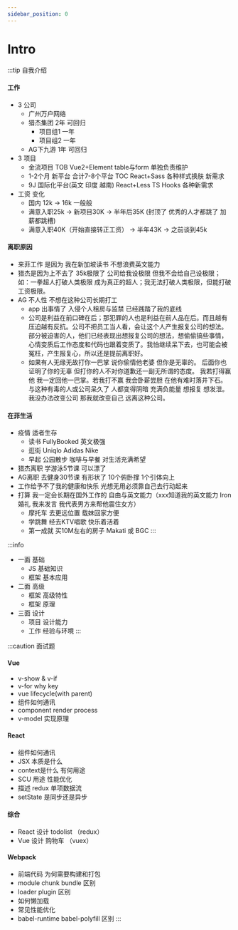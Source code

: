 ```yaml
---
sidebar_position: 0
---
```


# Intro
:::tip 自我介绍
#### 工作
  - 3 公司
    - 广州万户网络
    - 猎杰集团 2年 可回归
      - 项目组1 一年
      - 项目组2 一年
    - AG下九游 1年 可回归
  - 3 项目
    - 金流项目 TOB Vue2+Element table与form 单独负责维护
    - 1-2个月 新平台 合计7-8个平台 TOC React+Sass 各种样式换肤 新需求
    - 9J 国际化平台(英文 印度 越南) React+Less TS Hooks 各种新需求
  -  工资 变化
     - 国内 12k -> 16k 一般般
     - 满意入职25k -> 新项目30K -> 半年后35K (封顶了 优秀的人才都跳了 加薪都跳槽) 
     - 满意入职40K（开始直接转正工资） -> 半年43K -> 之前谈到45k
#### 离职原因
- 来菲工作 是因为 我在新加坡读书 不想浪费英文能力
- 猎杰是因为上不去了 35k极限了 公司给我设极限 但我不会给自己设极限；如：一拳超人打破人类极限 成为真正的超人；我无法打破人类极限，但能打破工资极限。
- AG 不人性 不想在这种公司长期打工
  - app 出事情了 入侵个人租房与监禁 已经践踏了我的底线
  - 公司是利益在前口碑在后；那犯罪的人也是利益在前人品在后。而且越有压迫越有反抗。公司不把员工当人看，会让这个人产生报复公司的想法。部分被迫害的人，他们已经表现出想报复公司的想法，想偷偷搞些事情，心情变质后工作态度和代码也跟着变质了。我怕继续呆下去，也可能会被冤枉，产生报复心，所以还是提前离职好。
  - 如果有人无缘无故打你一巴掌 说你偷情他老婆 但你是无辜的。 后面你也证明了你的无辜 但打你的人不对你道歉还一副无所谓的态度。 我若打得赢他 我一定回他一巴掌。若我打不赢 我会卧薪尝胆 在他有难时落井下石。与这种有毒的人或公司呆久了 人都变得阴暗 充满负能量 想报复 想发泄。 我没办法改变公司 那我就改变自己 远离这种公司。

#### 在菲生活
- 疫情 适者生存 
  - 读书 FullyBooked 英文极强
  - 逛街 Uniqlo Adidas Nike 
  - 早起 公园散步 咖啡与早餐 对生活充满希望
- 猎杰离职 学游泳5节课 可以漂了
- AG离职 去健身30节课 有形状了 10个俯卧撑 1个引体向上
- 工作给予不了我的健康和快乐 光想无用必须靠自己去行动起来
- 打算 我一定会长期在国外工作的 自由与英文能力（xxx知道我的英文能力 Iron婚礼 我来发言 我代表男方来帮他震住女方）
  - 摩托车 去更远位置 载妹回家方便
  - 学跳舞 经去KTV唱歌 快乐着活着
  - 第一成就 买10M左右的房子 Makati 或 BGC
:::

:::info
- 一面 基础
  - JS 基础知识
  - 框架 基本应用
- 二面 高级
  - 框架 高级特性
  - 框架 原理
- 三面 设计
  - 项目 设计能力
  - 工作 经验与环境
:::

:::caution 面试题
#### Vue
- v-show & v-if
- v-for why key
- vue lifecycle(with parent)
- 组件如何通讯
- component render process
- v-model 实现原理

#### React
- 组件如何通讯
- JSX 本质是什么
- context是什么 有何用途
- SCU 用途 性能优化
- 描述 redux 单项数据流
- setState 是同步还是异步

#### 综合
- React 设计 todolist （redux）
- Vue 设计 购物车 （vuex）

#### Webpack
- 前端代码 为何需要构建和打包
- module chunk bundle 区别
- loader plugin 区别
- 如何懒加载
- 常见性能优化
- babel-runtime babel-polyfill 区别
:::